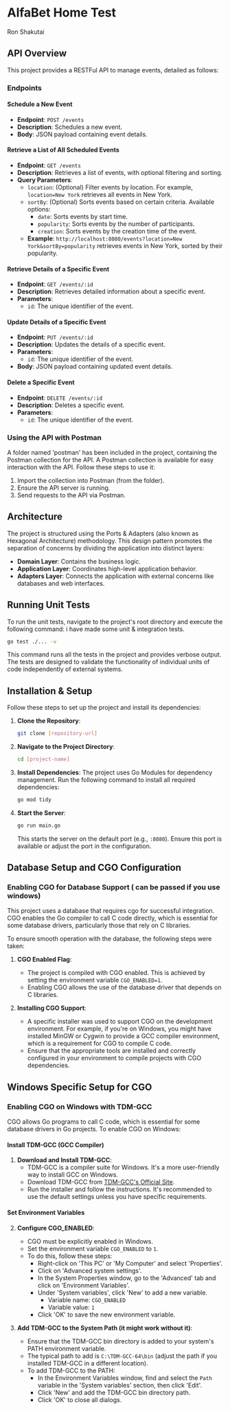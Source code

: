 # AlfaBet Home Test
Ron Shakutai

## API Overview

This project provides a RESTFul API to manage events, detailed as follows:

### Endpoints

#### Schedule a New Event
- **Endpoint**: `POST /events`
- **Description**: Schedules a new event.
- **Body**: JSON payload containing event details.

#### Retrieve a List of All Scheduled Events
- **Endpoint**: `GET /events`
- **Description**: Retrieves a list of events, with optional filtering and sorting.
- **Query Parameters**:
   - `location`: (Optional) Filter events by location. For example, `location=New York` retrieves all events in New York.
   - `sortBy`: (Optional) Sorts events based on certain criteria. Available options:
      - `date`: Sorts events by start time.
      - `popularity`: Sorts events by the number of participants.
      - `creation`: Sorts events by the creation time of the event.
   - **Example**: `http://localhost:8080/events?location=New York&sortBy=popularity` retrieves events in New York, sorted by their popularity.

#### Retrieve Details of a Specific Event
- **Endpoint**: `GET /events/:id`
- **Description**: Retrieves detailed information about a specific event.
- **Parameters**:
   - `id`: The unique identifier of the event.

#### Update Details of a Specific Event
- **Endpoint**: `PUT /events/:id`
- **Description**: Updates the details of a specific event.
- **Parameters**:
   - `id`: The unique identifier of the event.
- **Body**: JSON payload containing updated event details.

#### Delete a Specific Event
- **Endpoint**: `DELETE /events/:id`
- **Description**: Deletes a specific event.
- **Parameters**:
   - `id`: The unique identifier of the event.

### Using the API with Postman
A folder named 'postman' has been included in the project, containing the Postman collection for the API.
A Postman collection is available for easy interaction with the API. Follow these steps to use it:
1. Import the collection into Postman (from the folder).
2. Ensure the API server is running.
3. Send requests to the API via Postman.

## Architecture

The project is structured using the Ports & Adapters (also known as Hexagonal Architecture) methodology. This design pattern promotes the separation of concerns by dividing the application into distinct layers:
- **Domain Layer**: Contains the business logic.
- **Application Layer**: Coordinates high-level application behavior.
- **Adapters Layer**: Connects the application with external concerns like databases and web interfaces.

## Running Unit Tests

To run the unit tests, navigate to the project's root directory and execute the following command:
i have made some unit & integration tests.

```bash
go test ./... -v
```

This command runs all the tests in the project and provides verbose output. The tests are designed to validate the functionality of individual units of code independently of external systems.

## Installation & Setup

Follow these steps to set up the project and install its dependencies:

1. **Clone the Repository**:
   ```bash
   git clone [repository-url]
   ```

2. **Navigate to the Project Directory**:
   ```bash
   cd [project-name]
   ```

3. **Install Dependencies**:
   The project uses Go Modules for dependency management. Run the following command to install all required dependencies:
   ```bash
   go mod tidy
   ```

4. **Start the Server**:
   ```bash
   go run main.go
   ```
   This starts the server on the default port (e.g., `:8080`). Ensure this port is available or adjust the port in the configuration.


## Database Setup and CGO Configuration

### Enabling CGO for Database Support ( can be passed if you use windows)

This project uses a database that requires cgo for successful integration. 
CGO enables the Go compiler to call C code directly, which is essential for some database drivers, particularly those that rely on C libraries.

To ensure smooth operation with the database, the following steps were taken:

1. **CGO Enabled Flag**:
    - The project is compiled with CGO enabled. This is achieved by setting the environment variable `CGO_ENABLED=1`.
    - Enabling CGO allows the use of the database driver that depends on C libraries.

2. **Installing CGO Support**:
    - A specific installer was used to support CGO on the development environment. For example, if you're on Windows, you might have installed MinGW or Cygwin to provide a GCC compiler environment, which is a requirement for CGO to compile C code.
    - Ensure that the appropriate tools are installed and correctly configured in your environment to compile projects with CGO dependencies.


## Windows Specific Setup for CGO

### Enabling CGO on Windows with TDM-GCC

CGO allows Go programs to call C code, which is essential for some database drivers in Go projects. To enable CGO on Windows:

#### Install TDM-GCC (GCC Compiler)

1. **Download and Install TDM-GCC**:
    - TDM-GCC is a compiler suite for Windows. It's a more user-friendly way to install GCC on Windows.
    - Download TDM-GCC from [TDM-GCC's Official Site](https://jmeubank.github.io/tdm-gcc/).
    - Run the installer and follow the instructions. It's recommended to use the default settings unless you have specific requirements.

#### Set Environment Variables

2. **Configure CGO_ENABLED**:
    - CGO must be explicitly enabled in Windows.
    - Set the environment variable `CGO_ENABLED` to `1`.
    - To do this, follow these steps:
        - Right-click on 'This PC' or 'My Computer' and select 'Properties'.
        - Click on 'Advanced system settings'.
        - In the System Properties window, go to the 'Advanced' tab and click on 'Environment Variables'.
        - Under 'System variables', click 'New' to add a new variable.
            - Variable name: `CGO_ENABLED`
            - Variable value: `1`
        - Click 'OK' to save the new environment variable.

3. **Add TDM-GCC to the System Path (it might work without it)**: 
    - Ensure that the TDM-GCC bin directory is added to your system's PATH environment variable.
    - The typical path to add is `C:\TDM-GCC-64\bin` (adjust the path if you installed TDM-GCC in a different location).
    - To add TDM-GCC to the PATH:
        - In the Environment Variables window, find and select the `Path` variable in the 'System variables' section, then click 'Edit'.
        - Click 'New' and add the TDM-GCC bin directory path.
        - Click 'OK' to close all dialogs.